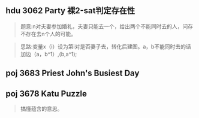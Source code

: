 ## hdu 3062 Party 裸2-sat判定存在性
>题意:n对夫妻参加婚礼，夫妻只能去一个，给出两个不能同时去的人，问存不存在去n个人的可能。

>思路:变量x（i）设为第i对是否妻子去，转化后建图。a，b不能同时去的话加边（a，b^1）,(b,a^1);

## poj 3683 Priest John's Busiest Day

## poj 3678 Katu Puzzle
>搞懂蕴含的意思。
